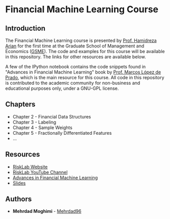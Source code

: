 # Financial Machine Learning Course

## Introduction
The Financial Machine Learning course is presented by [Prof. Hamidreza Arian](https://arian.ai/) 
for the first time at  the Graduate School of Management and Economics ([GSME](http://www.gsme.sharif.edu/)). 
The code and examples for this course will be available in this repository. The links for other resources are 
available below. 

A few of the IPython notebook contains the code snippets found in "Advances in Financial Machine Learning" book by
[Prof. Marcos López de Prado](https://www.quantresearch.org/), which is the main resource for this course. All code in this repository is contributed to the academic 
community for non-business and educational purposes only,  under a GNU-GPL license.

## Chapters

 * Chapter 2 - Financial Data Structures
 * Chapter 3 - Labeling
 * Chapter 4 - Sample Weights
 * Chapter 5 - Fractionally Differentiated Features
 * ...

## Resources
 * [RiskLab Website](http://risklab.me/)
 * [RiskLab YouTube Channel](https://www.youtube.com/channel/UCjZiHA5kDeTB9lflOWjj8qg)
 * [Advances in Financial Machine Learning](https://www.amazon.com/Advances-Financial-Machine-Learning-Marcos/dp/1119482089)
 * [Slides](https://www.quantresearch.org/Lectures.htm)

## Authors

* **Mehrdad Moghimi** - [Mehrdad96](https://github.com/mehrdad96)

